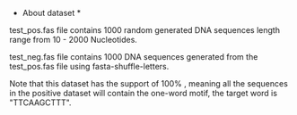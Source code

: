 * About dataset *

test_pos.fas file contains 1000 random generated DNA sequences length range from 10 - 2000 Nucleotides.

test_neg.fas file contains 1000 DNA sequences generated from the test_pos.fas file using fasta-shuffle-letters.

Note that this dataset has the support of 100% , meaning all the sequences in the positive dataset will contain the one-word motif, the target word is "TTCAAGCTTT". 
